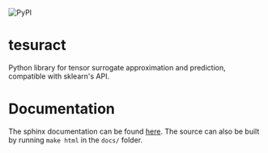 ![PyPI](https://img.shields.io/github/license/kennychowdhary/tesuract)

# tesuract

Python library for tensor surrogate approximation and prediction, compatible with sklearn's API. 

# Documentation

The sphinx documentation can be found [here](https://kennychowdhary.github.io/tesuract). The source can also be built by running `make html` in the `docs/` folder. 
